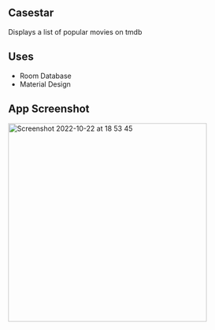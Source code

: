 ## Casestar
Displays a list of popular movies on tmdb


## Uses
* Room Database
* Material Design

## App Screenshot
<img width="403" alt="Screenshot 2022-10-22 at 18 53 45" src="https://user-images.githubusercontent.com/57676305/197355632-85d79072-e7aa-4c96-92af-ed254eb9a5f6.png">
